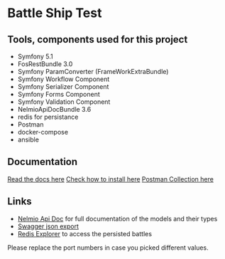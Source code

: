 # Battle Ship Test

## Tools, components used for this project

* Symfony 5.1
* FosRestBundle 3.0
* Symfony ParamConverter (FrameWorkExtraBundle)
* Symfony Workflow Component
* Symfony Serializer Component
* Symfony Forms Component
* Symfony Validation Component
* NelmioApiDocBundle  3.6
* redis for persistance
* Postman
* docker-compose
* ansible

## Documentation

[Read the docs here](doc/DOCUMENTATION.md)
[Check how to install here](doc/INSTALLATION.md)
[Postman Collection here](doc/Battle_Ship_postman_collection.json)


## Links

* [Nelmio Api Doc](http://localhost:60280/api/doc) for full documentation of the models and their types 
* [Swagger json export](http://localhost:60280/api/doc.json) 
* [Redis Explorer](http://localhost:60236) to access the persisted battles

Please replace the port numbers in case you picked different values. 
